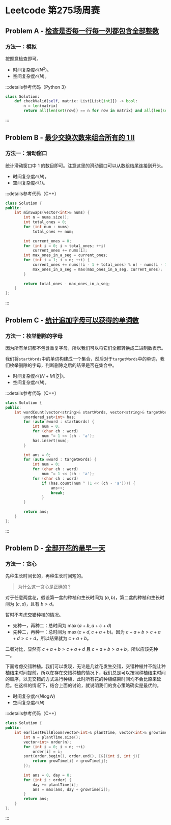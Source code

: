 # Leetcode 第275场周赛

## Problem A - [检查是否每一行每一列都包含全部整数](https://leetcode.cn/problems/check-if-every-row-and-column-contains-all-numbers/)

### 方法一：模拟

按题意检查即可。

- 时间复杂度$\mathcal{O}(N^2)$。
- 空间复杂度$\mathcal{O}(N)$。

:::details参考代码（Python 3）

```python
class Solution:
    def checkValid(self, matrix: List[List[int]]) -> bool:
        n = len(matrix)
        return all(len(set(row)) == n for row in matrix) and all(len(set(col)) == n for col in zip(*matrix))
```

:::

## Problem B - [最少交换次数来组合所有的 1 II](https://leetcode.cn/problems/minimum-swaps-to-group-all-1s-together-ii/)

### 方法一：滑动窗口

统计滑动窗口中 $1$ 的数目即可。注意这里的滑动窗口可以从数组结尾连接到开头。

- 时间复杂度$\mathcal{O}(N)$。
- 空间复杂度$\mathcal{O}(1)$。

:::details参考代码（C++）

```cpp
class Solution {
public:
    int minSwaps(vector<int>& nums) {
        int n = nums.size();
        int total_ones = 0;
        for (int num : nums)
            total_ones += num;
        
        int current_ones = 0;
        for (int i = 0; i < total_ones; ++i)
            current_ones += nums[i];
        int max_ones_in_a_seg = current_ones;
        for (int i = 1; i < n; ++i) {
            current_ones += nums[(i - 1 + total_ones) % n] - nums[i - 1];
            max_ones_in_a_seg = max(max_ones_in_a_seg, current_ones);
        }
        
        return total_ones - max_ones_in_a_seg;
    }
};
```

:::

## Problem C - [统计追加字母可以获得的单词数](https://leetcode.cn/problems/count-words-obtained-after-adding-a-letter/)

### 方法一：枚举删除的字母

因为所有单词都不包含重复字母，所以我们可以将它们全都转换成二进制数表示。

我们将`startWords`中的单词构建成一个集合，然后对于`targetWords`中的单词，我们枚举删除的字母，判断删除之后的结果是否在集合中。

- 时间复杂度$\mathcal{O}((N+M)|\sum|)$。
- 空间复杂度$\mathcal{O}(N)$。

:::details参考代码（C++）

```cpp
class Solution {
public:
    int wordCount(vector<string>& startWords, vector<string>& targetWords) {
        unordered_set<int> has;
        for (auto &word : startWords) {
            int num = 0;
            for (char ch : word)
                num ^= 1 << (ch - 'a');
            has.insert(num);
        }
        
        int ans = 0;
        for (auto &word : targetWords) {
            int num = 0;
            for (char ch : word)
                num ^= 1 << (ch - 'a');
            for (char ch : word)
                if (has.count(num ^ (1 << (ch - 'a')))) {
                    ans++;
                    break;
                }
        }
        
        return ans;
    }
};
```

:::

## Problem D - [全部开花的最早一天](https://leetcode.cn/problems/earliest-possible-day-of-full-bloom/)

### 方法一：贪心

先种生长时间长的，再种生长时间短的。

> 为什么这一贪心是正确的？

对于任意两盆花，假设第一盆的种植和生长时间为 $(a, b)$，第二盆的种植和生长时间为 $(c,d)$，且有 $b>d$。

暂时不考虑交错种植的情况。

- 先种一，再种二：总时间为 $\max(a+b, a+c+d)$
- 先种二，再种一：总时间为 $\max(c+d,c+a+b)$。因为 $c+a+b>c+a+d>c+d$，所以结果就为 $c+a+b$。

二者对比，显然有 $c+a+b>c+a+d$ 且 $c+a+b>a+b$。所以应该先种一。

下面考虑交错种植。我们可以发现，无论是几盆花发生交错，交错种植并不能让种植结束时间提前。所以在存在交错种植的情况下，我们总是可以按照种植结束时间的顺序，以无交错的方式进行种植，此时所有花的种植结束时间均不会比原来延后。在这样的情况下，结合上面的讨论，就说明我们的贪心策略确实是最优的。

- 时间复杂度$\mathcal{O}(N\log N)$
- 空间复杂度$\mathcal{O}(N)$

:::details参考代码（C++）

```cpp
class Solution {
public:
    int earliestFullBloom(vector<int>& plantTime, vector<int>& growTime) {
        int n = plantTime.size();
        vector<int> order(n);
        for (int i = 0; i < n; ++i)
            order[i] = i;
        sort(order.begin(), order.end(), [&](int i, int j){
            return growTime[i] > growTime[j]; 
        });
        
        int ans = 0, day = 0;
        for (int i : order) {
            day += plantTime[i];
            ans = max(ans, day + growTime[i]);
        }
        return ans;
    }
};
```

:::
